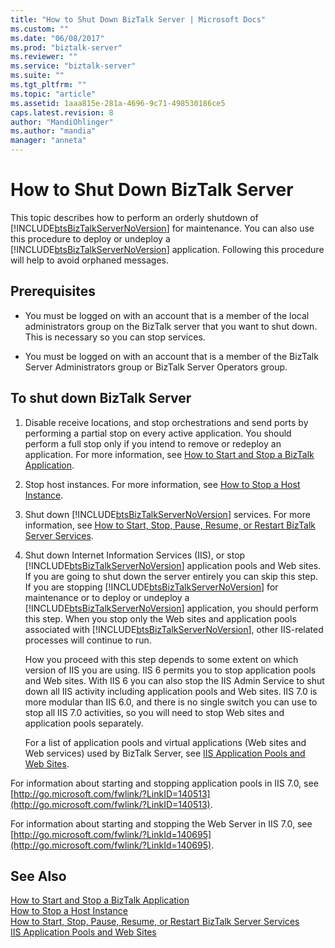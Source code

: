 ```yaml
---
title: "How to Shut Down BizTalk Server | Microsoft Docs"
ms.custom: ""
ms.date: "06/08/2017"
ms.prod: "biztalk-server"
ms.reviewer: ""
ms.service: "biztalk-server"
ms.suite: ""
ms.tgt_pltfrm: ""
ms.topic: "article"
ms.assetid: 1aaa815e-281a-4696-9c71-498530186ce5
caps.latest.revision: 8
author: "MandiOhlinger"
ms.author: "mandia"
manager: "anneta"
---
```

# How to Shut Down BizTalk Server
This topic describes how to perform an orderly shutdown of [!INCLUDE[btsBizTalkServerNoVersion](../includes/btsbiztalkservernoversion-md.md)] for maintenance. You can also use this procedure to deploy or undeploy a [!INCLUDE[btsBizTalkServerNoVersion](../includes/btsbiztalkservernoversion-md.md)] application. Following this procedure will help to avoid orphaned messages.  
  
## Prerequisites  
  
-   You must be logged on with an account that is a member of the local administrators group on the BizTalk server that you want to shut down. This is necessary so you can stop services.  
  
-   You must be logged on with an account that is a member of the BizTalk Server Administrators group or BizTalk Server Operators group.  
  
## To shut down BizTalk Server  
  
1.  Disable receive locations, and stop orchestrations and send ports by performing a partial stop on every active application. You should perform a full stop only if you intend to remove or redeploy an application. For more information, see [How to Start and Stop a BizTalk Application](../core/how-to-start-and-stop-a-biztalk-application.md).  
  
2.  Stop host instances. For more information, see [How to Stop a Host Instance](../core/how-to-stop-a-host-instance.md).  
  
3.  Shut down [!INCLUDE[btsBizTalkServerNoVersion](../includes/btsbiztalkservernoversion-md.md)] services. For more information, see [How to Start, Stop, Pause, Resume, or Restart BizTalk Server Services](../core/how-to-start-stop-pause-resume-or-restart-biztalk-server-services.md).  
  
4.  Shut down Internet Information Services (IIS), or stop [!INCLUDE[btsBizTalkServerNoVersion](../includes/btsbiztalkservernoversion-md.md)] application pools and Web sites. If you are going to shut down the server entirely you can skip this step. If you are stopping [!INCLUDE[btsBizTalkServerNoVersion](../includes/btsbiztalkservernoversion-md.md)] for maintenance or to deploy or undeploy a [!INCLUDE[btsBizTalkServerNoVersion](../includes/btsbiztalkservernoversion-md.md)] application, you should perform this step. When you stop only the Web sites and application pools associated with [!INCLUDE[btsBizTalkServerNoVersion](../includes/btsbiztalkservernoversion-md.md)], other IIS-related processes will continue to run.  
  
     How you proceed with this step depends to some extent on which version of IIS you are using. IIS 6 permits you to stop application pools and Web sites. With IIS 6 you can also stop the IIS Admin Service to shut down all IIS activity including application pools and Web sites. IIS 7.0 is more modular than IIS 6.0, and there is no single switch you can use to stop all IIS 7.0 activities, so you will need to stop Web sites and application pools separately.  
  
     For a list of application pools and virtual applications (Web sites and Web services) used by BizTalk Server, see [IIS Application Pools and Web Sites](../core/iis-application-pools-and-web-sites.md).  
  
 For information about starting and stopping application pools in IIS 7.0, see [http://go.microsoft.com/fwlink/?LinkID=140513](http://go.microsoft.com/fwlink/?LinkID=140513).  
  
 For information about starting and stopping the Web Server in IIS 7.0, see [http://go.microsoft.com/fwlink/?LinkId=140695](http://go.microsoft.com/fwlink/?LinkId=140695).  
  
## See Also  
 [How to Start and Stop a BizTalk Application](../core/how-to-start-and-stop-a-biztalk-application.md)   
 [How to Stop a Host Instance](../core/how-to-stop-a-host-instance.md)   
 [How to Start, Stop, Pause, Resume, or Restart BizTalk Server Services](../core/how-to-start-stop-pause-resume-or-restart-biztalk-server-services.md)   
 [IIS Application Pools and Web Sites](../core/iis-application-pools-and-web-sites.md)